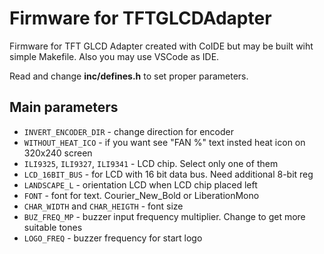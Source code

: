 # Firmware for TFTGLCDAdapter

Firmware for TFT GLCD Adapter created with CoIDE but may be built wiht simple Makefile. Also you may use VSCode as IDE.

Read and change **inc/defines.h** to set proper parameters.

## Main parameters
* `INVERT_ENCODER_DIR`            - change direction for encoder
* `WITHOUT_HEAT_ICO`              - if you want see "FAN %" text insted heat icon on 320x240 screen
* `ILI9325`, `ILI9327`, `ILI9341` - LCD chip. Select only one of them
* `LCD_16BIT_BUS`                 - for LCD with 16 bit data bus. Need additional 8-bit reg
* `LANDSCAPE_L`                   - orientation LCD when LCD chip placed left
* `FONT`                          - font for text. Courier_New_Bold or LiberationMono
* `CHAR_WIDTH` and `CHAR_HEIGTH`  - font size
* `BUZ_FREQ_MP`                   - buzzer input frequency multiplier. Change to get more suitable tones
* `LOGO_FREQ`                     - buzzer frequency for start logo

